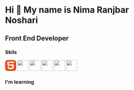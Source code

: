 Hi  👋 My name is Nima Ranjbar Noshari
======
Front End Developer
------

### Skils
<img src="https://raw.githubusercontent.com/nimaranjbarnoshari/nimaranjbarnoshari/53b494aeb89ea3d754a9a7d01cfe5404dca1798b/HTML.svg" width="36" height="36" alt="HTML"/>
<img src="" width="36" height="36" />
<img src="" width="36" height="36" />
<img src="" width="36" height="36" />
<img src="" width="36" height="36" />
<img src="" width="36" height="36" />

<h3>I'm learning</h3>





<!--
**nimaranjbarnoshari/nimaranjbarnoshari** is a ✨ _special_ ✨ repository because its `README.md` (this file) appears on your GitHub profile.

Here are some ideas to get you started:

- 🔭 I’m currently working on ...
- 🌱 I’m currently learning ...
- 👯 I’m looking to collaborate on ...
- 🤔 I’m looking for help with ...
- 💬 Ask me about ...
- 📫 How to reach me: ...
- 😄 Pronouns: ...
- ⚡ Fun fact: ...
-->
